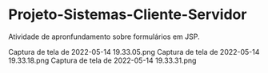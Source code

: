 # Projeto-Sistemas-Cliente-Servidor

Atividade de apronfundamento sobre formulários em JSP.

Captura de tela de 2022-05-14 19.33.05.png
Captura de tela de 2022-05-14 19.33.18.png
Captura de tela de 2022-05-14 19.33.31.png
